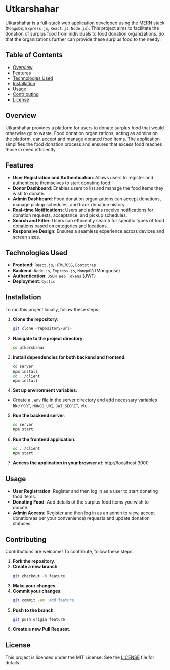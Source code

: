 # Utkarshahar

Utkarshahar is a full-stack web application developed using the MERN stack (`MongoDB`, `Express.js`, `React.js`, `Node.js`). This project aims to facilitate the donation of surplus food from individuals to food donation organizations. So that the organizations further can provide these surplus food to the needy.

## Table of Contents

- [Overview](#overview)
- [Features](#features)
- [Technologies Used](#technologies-used)
- [Installation](#installation)
- [Usage](#usage)
- [Contributing](#contributing)
- [License](#license)

## Overview

Utkarshahar provides a platform for users to donate surplus food that would otherwise go to waste. Food donation organizations, acting as admins on the platform, can accept and manage donated food items. The application simplifies the food donation process and ensures that excess food reaches those in need efficiently.

## Features

- **User Registration and Authentication**: Allows users to register and authenticate themselves to start donating food.
- **Donor Dashboard**: Enables users to list and manage the food items they wish to donate.
- **Admin Dashboard**: Food donation organizations can accept donations, manage pickup schedules, and track donation history.
- **Real-time Notifications**: Users and admins receive notifications for donation requests, acceptance, and pickup schedules.
- **Search and Filter**: Users can efficiently search for specific types of food donations based on categories and locations.
- **Responsive Design**: Ensures a seamless experience across devices and screen sizes.

## Technologies Used

- **Frontend**: `React.js`, `HTML`/`CSS`, `Bootstrap`
- **Backend**: `Node.js`, `Express.js`, `MongoDB` (Mongoose)
- **Authentication**: `JSON Web Tokens` (JWT)
- **Deployment**: `Cyclic`

## Installation

To run this project locally, follow these steps:

1. **Clone the repository**: 
   ```bash
   git clone <repository-url>
2. **Navigate to the project directory**:
   ```bash
   cd utkarshahar
3. **Install dependencies for both backend and frontend**:
   ```bash
   cd server
   npm install
   cd ../client
   npm install
4. **Set up environment variables**:
- Create a `.env` file in the server directory and add necessary variables like `PORT`, `MONGO_URI`, `JWT_SECRET`, etc.
5. **Run the backend server**:
   ```bash
   cd server
   npm start
6. **Run the frontend application**:
   ```bash
   cd ../client
   npm start
7. **Access the application in your browser at**:
   http://localhost:3000

## Usage

- **User Registration**: Register and then log in as a user to start donating food items.
- **Donating Food**: Add details of the surplus food items you wish to donate.
- **Admin Access**: Register and then log in as an admin to view, accept donation(as per your convenience) requests and update donation statuses.

## Contributing

Contributions are welcome! To contribute, follow these steps:

1. **Fork the repository**.
2. **Create a new branch**:
   ```bash
   git checkout -b feature
3. **Make your changes**.
4. **Commit your changes**:
   ```bash
   git commit -am 'Add feature'
5. **Push to the branch**:
   ```bash
   git push origin feature
6. **Create a new Pull Request**.

## License

This project is licensed under the MIT License. See the [LICENSE](LICENSE) file for details.



